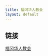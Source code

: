 ```yaml
---
title: 福冈华人教会
layout: default
---
```


## 链接

[福冈华人教会](https://www.youtube.com/channel/UCGDP2iDdpRma1d3beQ6gwLg)